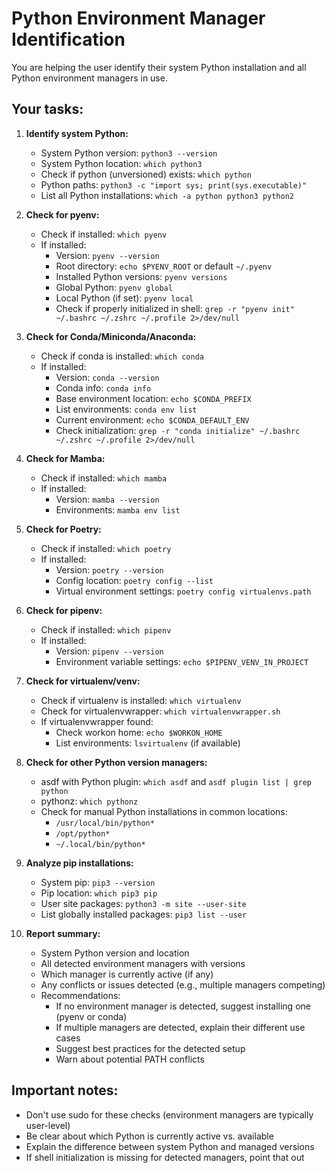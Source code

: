 # Python Environment Manager Identification

You are helping the user identify their system Python installation and all Python environment managers in use.

## Your tasks:

1. **Identify system Python:**
   - System Python version: `python3 --version`
   - System Python location: `which python3`
   - Check if python (unversioned) exists: `which python`
   - Python paths: `python3 -c "import sys; print(sys.executable)"`
   - List all Python installations: `which -a python python3 python2`

2. **Check for pyenv:**
   - Check if installed: `which pyenv`
   - If installed:
     - Version: `pyenv --version`
     - Root directory: `echo $PYENV_ROOT` or default `~/.pyenv`
     - Installed Python versions: `pyenv versions`
     - Global Python: `pyenv global`
     - Local Python (if set): `pyenv local`
     - Check if properly initialized in shell: `grep -r "pyenv init" ~/.bashrc ~/.zshrc ~/.profile 2>/dev/null`

3. **Check for Conda/Miniconda/Anaconda:**
   - Check if conda is installed: `which conda`
   - If installed:
     - Version: `conda --version`
     - Conda info: `conda info`
     - Base environment location: `echo $CONDA_PREFIX`
     - List environments: `conda env list`
     - Current environment: `echo $CONDA_DEFAULT_ENV`
     - Check initialization: `grep -r "conda initialize" ~/.bashrc ~/.zshrc ~/.profile 2>/dev/null`

4. **Check for Mamba:**
   - Check if installed: `which mamba`
   - If installed:
     - Version: `mamba --version`
     - Environments: `mamba env list`

5. **Check for Poetry:**
   - Check if installed: `which poetry`
   - If installed:
     - Version: `poetry --version`
     - Config location: `poetry config --list`
     - Virtual environment settings: `poetry config virtualenvs.path`

6. **Check for pipenv:**
   - Check if installed: `which pipenv`
   - If installed:
     - Version: `pipenv --version`
     - Environment variable settings: `echo $PIPENV_VENV_IN_PROJECT`

7. **Check for virtualenv/venv:**
   - Check if virtualenv is installed: `which virtualenv`
   - Check for virtualenvwrapper: `which virtualenvwrapper.sh`
   - If virtualenvwrapper found:
     - Check workon home: `echo $WORKON_HOME`
     - List environments: `lsvirtualenv` (if available)

8. **Check for other Python version managers:**
   - asdf with Python plugin: `which asdf` and `asdf plugin list | grep python`
   - pythonz: `which pythonz`
   - Check for manual Python installations in common locations:
     - `/usr/local/bin/python*`
     - `/opt/python*`
     - `~/.local/bin/python*`

9. **Analyze pip installations:**
   - System pip: `pip3 --version`
   - Pip location: `which pip3 pip`
   - User site packages: `python3 -m site --user-site`
   - List globally installed packages: `pip3 list --user`

10. **Report summary:**
    - System Python version and location
    - All detected environment managers with versions
    - Which manager is currently active (if any)
    - Any conflicts or issues detected (e.g., multiple managers competing)
    - Recommendations:
      - If no environment manager is detected, suggest installing one (pyenv or conda)
      - If multiple managers are detected, explain their different use cases
      - Suggest best practices for the detected setup
      - Warn about potential PATH conflicts

## Important notes:
- Don't use sudo for these checks (environment managers are typically user-level)
- Be clear about which Python is currently active vs. available
- Explain the difference between system Python and managed versions
- If shell initialization is missing for detected managers, point that out
